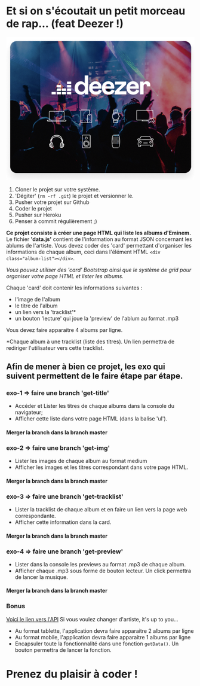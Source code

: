 # Et si on s'écoutait un petit morceau de rap... (feat Deezer !)


![GitHub Logo](deezer.png)

1. Cloner le projet sur votre système.
2. 'Dégiter' (`rm -rf .git`) le projet et versionner le.
3. Pusher votre projet sur Github
4. Coder le projet
5. Pusher sur Heroku
6. Penser à commit régulièrement ;)

**Ce projet consiste à créer une page HTML qui liste les albums d'Eminem.**
Le fichier **'data.js'** contient de l'information au format JSON concernant les ablums de l'artiste.
Vous devez coder des 'card' permettant d'organiser les informations de chaque album, ceci dans l'élément HTML `<div class="album-list"></div>`.

*Vous pouvez utiliser des 'card' Bootstrap ainsi que le système de grid pour organiser votre page HTML et lister les albums.*

Chaque 'card' doit contenir les informations suivantes : 
- l'image de l'album
- le titre de l'album
- un lien vers la 'tracklist'*
- un bouton 'lecture' qui joue la 'preview' de l'ablum au format .mp3


Vous devez faire apparaitre 4 albums par ligne.

*Chaque album à une tracklist (liste des titres). Un lien permettra de rediriger l'utilisateur vers cette tracklist.

## Afin de mener à bien ce projet, les exo qui suivent permettent de le faire étape par étape.
### exo-1 => faire une branch 'get-title'
- Accéder et Lister les titres de chaque albums dans la console du navigateur;
- Afficher cette liste dans votre page HTML (dans la balise 'ul').

#### Merger la branch dans la branch master

### exo-2 => faire une branch 'get-img'
- Lister les images de chaque album au format medium
- Afficher les images et les titres correspondant dans votre page HTML.

#### Merger la branch dans la branch master

### exo-3 => faire une branch 'get-tracklist'
- Lister la tracklist de chaque album et en faire un lien vers la page web correspondante.
- Afficher cette information dans la card.

#### Merger la branch dans la branch master

### exo-4 => faire une branch 'get-preview'
- Lister dans la console les previews au format .mp3 de chaque album.
- Afficher chaque .mp3 sous forme de bouton lecteur. Un click permettra de lancer la musique.

#### Merger la branch dans la branch master


### Bonus
[Voici le lien vers l'API](http://api.deezer.com/search/album?q=eminem)
Si vous voulez changer d'artiste, it's up to you...
- Au format tablette, l'application devra faire apparaitre 2 albums par ligne
- Au format mobile, l'application devra faire apparaitre 1 albums par ligne
- Encapsuler toute la fonctionnalité dans une fonction `getData()`. Un bouton permettra de lancer la fonction.


# Prenez du plaisir à coder !